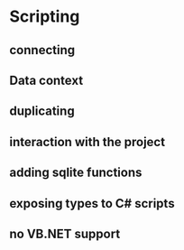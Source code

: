 # Scripting

## connecting

## Data context

## duplicating

## interaction with the project

## adding sqlite functions

## exposing types to C# scripts

## no VB.NET support
